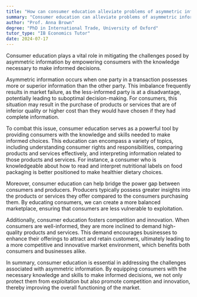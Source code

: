 ```yaml
---
title: "How can consumer education alleviate problems of asymmetric information?"
summary: "Consumer education can alleviate problems of asymmetric information by equipping consumers with knowledge to make informed decisions."
author: "Prof. Anna Brown"
degree: "PhD in International Trade, University of Oxford"
tutor_type: "IB Economics Tutor"
date: 2024-07-17
---
```


Consumer education plays a vital role in mitigating the challenges posed by asymmetric information by empowering consumers with the knowledge necessary to make informed decisions.

Asymmetric information occurs when one party in a transaction possesses more or superior information than the other party. This imbalance frequently results in market failure, as the less-informed party is at a disadvantage, potentially leading to suboptimal decision-making. For consumers, this situation may result in the purchase of products or services that are of inferior quality or higher cost than they would have chosen if they had complete information.

To combat this issue, consumer education serves as a powerful tool by providing consumers with the knowledge and skills needed to make informed choices. This education can encompass a variety of topics, including understanding consumer rights and responsibilities, comparing products and services effectively, and interpreting information related to those products and services. For instance, a consumer who is knowledgeable about how to read and interpret nutritional labels on food packaging is better positioned to make healthier dietary choices.

Moreover, consumer education can help bridge the power gap between consumers and producers. Producers typically possess greater insights into the products or services they offer compared to the consumers purchasing them. By educating consumers, we can create a more balanced marketplace, ensuring that consumers are less vulnerable to exploitation.

Additionally, consumer education fosters competition and innovation. When consumers are well-informed, they are more inclined to demand high-quality products and services. This demand encourages businesses to enhance their offerings to attract and retain customers, ultimately leading to a more competitive and innovative market environment, which benefits both consumers and businesses alike.

In summary, consumer education is essential in addressing the challenges associated with asymmetric information. By equipping consumers with the necessary knowledge and skills to make informed decisions, we not only protect them from exploitation but also promote competition and innovation, thereby improving the overall functioning of the market.
    